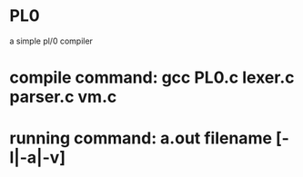 # PL0
a simple pl/0 compiler


# compile command: gcc PL0.c lexer.c parser.c vm.c

# running command: a.out filename [-l|-a|-v]
